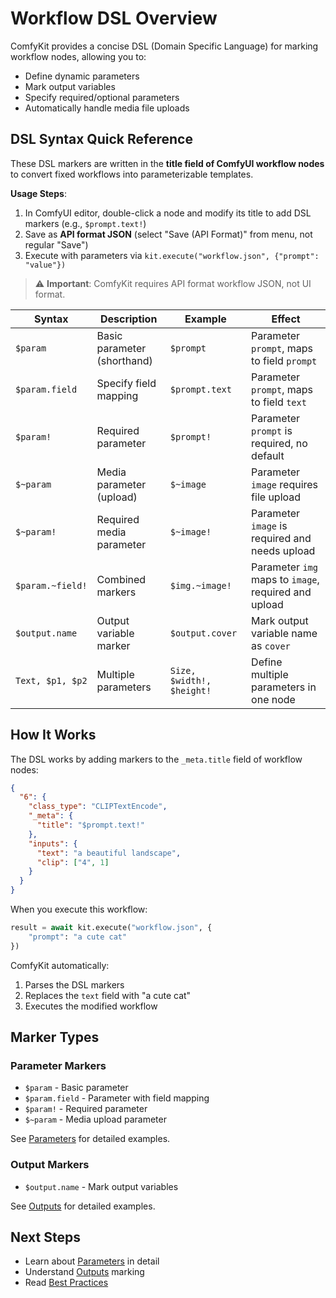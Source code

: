 # Workflow DSL Overview

ComfyKit provides a concise DSL (Domain Specific Language) for marking workflow nodes, allowing you to:

- Define dynamic parameters
- Mark output variables
- Specify required/optional parameters
- Automatically handle media file uploads

## DSL Syntax Quick Reference

These DSL markers are written in the **title field of ComfyUI workflow nodes** to convert fixed workflows into parameterizable templates.

**Usage Steps**:
1. In ComfyUI editor, double-click a node and modify its title to add DSL markers (e.g., `$prompt.text!`)
2. Save as **API format JSON** (select "Save (API Format)" from menu, not regular "Save")
3. Execute with parameters via `kit.execute("workflow.json", {"prompt": "value"})`

> ⚠️ **Important**: ComfyKit requires API format workflow JSON, not UI format.

| Syntax | Description | Example | Effect |
|--------|-------------|---------|--------|
| `$param` | Basic parameter (shorthand) | `$prompt` | Parameter `prompt`, maps to field `prompt` |
| `$param.field` | Specify field mapping | `$prompt.text` | Parameter `prompt`, maps to field `text` |
| `$param!` | Required parameter | `$prompt!` | Parameter `prompt` is required, no default |
| `$~param` | Media parameter (upload) | `$~image` | Parameter `image` requires file upload |
| `$~param!` | Required media parameter | `$~image!` | Parameter `image` is required and needs upload |
| `$param.~field!` | Combined markers | `$img.~image!` | Parameter `img` maps to `image`, required and upload |
| `$output.name` | Output variable marker | `$output.cover` | Mark output variable name as `cover` |
| `Text, $p1, $p2` | Multiple parameters | `Size, $width!, $height!` | Define multiple parameters in one node |

## How It Works

The DSL works by adding markers to the `_meta.title` field of workflow nodes:

```json
{
  "6": {
    "class_type": "CLIPTextEncode",
    "_meta": {
      "title": "$prompt.text!"
    },
    "inputs": {
      "text": "a beautiful landscape",
      "clip": ["4", 1]
    }
  }
}
```

When you execute this workflow:

```python
result = await kit.execute("workflow.json", {
    "prompt": "a cute cat"
})
```

ComfyKit automatically:
1. Parses the DSL markers
2. Replaces the `text` field with "a cute cat"
3. Executes the modified workflow

## Marker Types

### Parameter Markers

- `$param` - Basic parameter
- `$param.field` - Parameter with field mapping
- `$param!` - Required parameter
- `$~param` - Media upload parameter

See [Parameters](parameters.md) for detailed examples.

### Output Markers

- `$output.name` - Mark output variables

See [Outputs](outputs.md) for detailed examples.

## Next Steps

- Learn about [Parameters](parameters.md) in detail
- Understand [Outputs](outputs.md) marking
- Read [Best Practices](best-practices.md)


